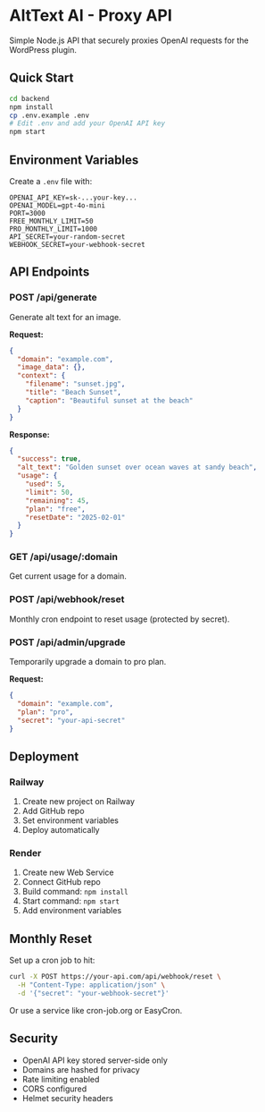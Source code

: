 # AltText AI - Proxy API

Simple Node.js API that securely proxies OpenAI requests for the WordPress plugin.

## Quick Start

```bash
cd backend
npm install
cp .env.example .env
# Edit .env and add your OpenAI API key
npm start
```

## Environment Variables

Create a `.env` file with:

```env
OPENAI_API_KEY=sk-...your-key...
OPENAI_MODEL=gpt-4o-mini
PORT=3000
FREE_MONTHLY_LIMIT=50
PRO_MONTHLY_LIMIT=1000
API_SECRET=your-random-secret
WEBHOOK_SECRET=your-webhook-secret
```

## API Endpoints

### POST /api/generate
Generate alt text for an image.

**Request:**
```json
{
  "domain": "example.com",
  "image_data": {},
  "context": {
    "filename": "sunset.jpg",
    "title": "Beach Sunset",
    "caption": "Beautiful sunset at the beach"
  }
}
```

**Response:**
```json
{
  "success": true,
  "alt_text": "Golden sunset over ocean waves at sandy beach",
  "usage": {
    "used": 5,
    "limit": 50,
    "remaining": 45,
    "plan": "free",
    "resetDate": "2025-02-01"
  }
}
```

### GET /api/usage/:domain
Get current usage for a domain.

### POST /api/webhook/reset
Monthly cron endpoint to reset usage (protected by secret).

### POST /api/admin/upgrade
Temporarily upgrade a domain to pro plan.

**Request:**
```json
{
  "domain": "example.com",
  "plan": "pro",
  "secret": "your-api-secret"
}
```

## Deployment

### Railway
1. Create new project on Railway
2. Add GitHub repo
3. Set environment variables
4. Deploy automatically

### Render
1. Create new Web Service
2. Connect GitHub repo
3. Build command: `npm install`
4. Start command: `npm start`
5. Add environment variables

## Monthly Reset

Set up a cron job to hit:
```bash
curl -X POST https://your-api.com/api/webhook/reset \
  -H "Content-Type: application/json" \
  -d '{"secret": "your-webhook-secret"}'
```

Or use a service like cron-job.org or EasyCron.

## Security

- OpenAI API key stored server-side only
- Domains are hashed for privacy
- Rate limiting enabled
- CORS configured
- Helmet security headers

